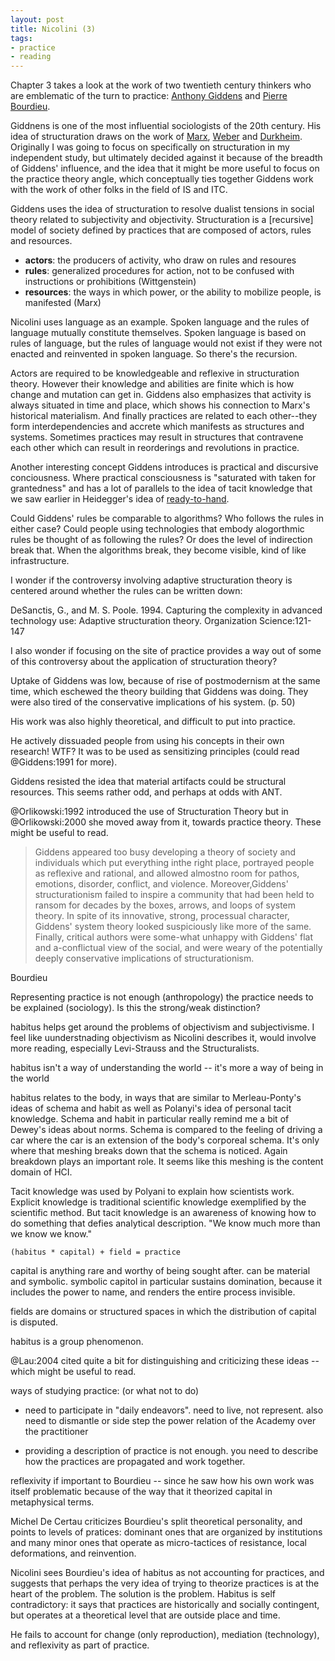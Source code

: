 ```yaml
---
layout: post
title: Nicolini (3)
tags:
- practice
- reading
---
```


Chapter 3 takes a look at the work of two twentieth century thinkers who are
emblematic of the turn to practice: [Anthony Giddens] and [Pierre Bourdieu].

Giddnens is one of the most influential sociologists of the 20th century.  His
idea of structuration draws on the work of [Marx], [Weber] and [Durkheim].
Originally I was going to focus on specifically on structuration in my
independent study, but ultimately decided against it because of the breadth of
Giddens' influence, and the idea that it might be more useful to focus on the
practice theory angle, which conceptually ties together Giddens work with the
work of other folks in the field of IS and ITC.

Giddens uses the idea of structuration to resolve dualist tensions in social
theory related to subjectivity and objectivity. Structuration is a [recursive]
model of society defined by practices that are composed of actors, rules and
resources.

* **actors**: the producers of activity, who draw on rules and resoures
* **rules**: generalized procedures for action, not to be confused with 
  instructions or prohibitions (Wittgenstein)
* **resources**: the ways in which power, or the ability to mobilize people, is
  manifested (Marx)

Nicolini uses language as an example. Spoken language and the rules of language
mutually constitute themselves. Spoken language is based on rules of language,
but the rules of language would not exist if they were not enacted and
reinvented in spoken language. So there's the recursion.

Actors are required to be knowledgeable and reflexive in structuration theory.
However their knowledge and abilities are finite which is how change and
mutation can get in. Giddens also emphasizes that activity is always situated in
time and place, which shows his connection to Marx's historical materialism.
And finally practices are related to each other--they form interdependencies and
accrete which manifests as structures and systems. Sometimes practices may
result in structures that contravene each other which can result in reorderings
and revolutions in practice.

Another interesting concept Giddens introduces is practical and discursive
conciousness. Where practical consciousness is "saturated with taken for
grantedness" and has a lot of parallels to the idea of tacit knowledge that we
saw earlier in Heidegger's idea of [ready-to-hand].

Could Giddens' rules be comparable to algorithms? Who follows the rules in
either case? Could people using technologies that embody alogorthmic rules be
thought of as following the rules? Or does the level of indirection break that.
When the algorithms break, they become visible, kind of like infrastructure.

I wonder if the controversy involving adaptive structuration theory is centered
around whether the rules can be written down:

DeSanctis, G., and M. S. Poole. 1994. Capturing the complexity in advanced
technology use: Adaptive structuration theory. Organization Science:121-147

I also wonder if focusing on the site of practice provides a way out of some of
this controversy about the application of structuration theory?

Uptake of Giddens was low, because of rise of postmodernism at the same time,
which eschewed the theory building that Giddens was doing. They were also tired
of the conservative implications of his system. (p. 50)

His work was also highly theoretical, and difficult to put into practice.

He actively dissuaded people from using his concepts in their own research! WTF?
It was to be used as sensitizing principles (could read @Giddens:1991 for more).

Giddens resisted the idea that material artifacts could be structural resources.
This seems rather odd, and perhaps at odds with ANT.

@Orlikowski:1992 introduced the use of Structuration Theory but in
@Orlikowski:2000 she moved away from it, towards practice theory. These might be
useful to read.

> Giddens appeared too busy developing a theory of society and individuals 
> which put everything inthe right place, portrayed people as reflexive and 
> rational, and allowed almostno room for pathos, emotions, disorder, 
> conflict, and violence. Moreover,Giddens' structurationism failed to inspire 
> a community that had been held to ransom for decades by the boxes, arrows, 
> and loops of system theory. In spite of its innovative, strong, processual 
> character, Giddens' system theory looked suspiciously like more of the 
> same.  Finally, critical authors were some-what unhappy with Giddens' flat 
> and a-conflictual view of the social, and were weary of the potentially 
> deeply conservative implications of structurationism.

Bourdieu

Representing practice is not enough (anthropology) the practice needs to be
explained (sociology). Is this the strong/weak distinction?

habitus helps get around the problems of objectivism and subjectivisme. I feel
like uunderstnading objectivism as Nicolini describes it, would involve more
reading, especially Levi-Strauss and the Structuralists.

habitus isn't a way of understanding the world -- it's more a way of being in
the world

habitus relates to the body, in ways that are similar to Merleau-Ponty's ideas
of schema and habit as well as Polanyi's idea of personal tacit knowledge.
Schema and habit in particular really remind me a bit of Dewey's ideas about
norms. Schema is compared to the feeling of driving a car where the car is an
extension of the body's corporeal schema. It's only where that meshing breaks
down that the schema is noticed. Again breakdown plays an important role. It
seems like this meshing is the content domain of HCI.

Tacit knowledge was used by Polyani to explain how scientists work. Explicit
knowledge is traditional scientific knowledge exemplified by the scientific
method. But tacit knowledge is an awareness of knowing how to do something that
defies analytical description. "We know much more than we know we know."

    (habitus * capital) + field = practice

capital is anything rare and worthy of being sought after. can be material and
symbolic. symbolic capitol in particular sustains domination, because it
includes the power to name, and renders the entire process invisible.

fields are domains or structured spaces in which the distribution of capital is
disputed.

habitus is a group phenomenon. 

@Lau:2004 cited quite a bit for distinguishing and criticizing these ideas --
which might be useful to read.

ways of studying practice: (or what not to do)

* need to participate in "daily endeavors". need to live, not represent. also
  need to dismantle or side step the power relation of the Academy over the
  practitioner

* providing a description of practice is not enough. you need to describe how
  the practices are propagated and work together. 

reflexivity if important to Bourdieu -- since he saw how his own work was itself
problematic because of the way that it theorized capital in metaphysical terms.

Michel De Certau criticizes Bourdieu's split theoretical personality, and points
to levels of pratices: dominant ones that are organized by institutions and many
minor ones that operate as micro-tactices of resistance, local deformations, and
reinvention.

Nicolini sees Bourdieu's idea of habitus as not accounting for practices, and
suggests that perhaps the very idea of trying to theorize practices is at the
heart of the problem. The solution is the problem. Habitus is self
contradictory: it says that practices are historically and socially contingent,
but operates at a theoretical level that are outside place and time.

He fails to account for change (only reproduction), mediation (technology), and
reflexivity as part of practice.

[Marx]: https://en.wikipedia.org/wiki/Karl_Marx
[Weber]: https://en.wikipedia.org/wiki/Max_Weber
[Durkheim]: https://en.wikipedia.org/wiki/%C3%89mile_Durkheim
[Pierre Bourdieu]: https://en.wikipedia.org/wiki/Pierre_Bourdieu
[Anthony Giddens]: https://en.wikipedia.org/wiki/Anthony_Giddens
[recursion]: https://en.wikipedia.org/wiki/Recursion
[ready-to-hand]: https://en.wikipedia.org/wiki/Heideggerian_terminology#Ready-to-hand
